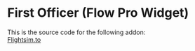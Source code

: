 # First Officer (Flow Pro Widget)

This is the source code for the following addon:\
[Flightsim.to](https://flightsim.to/file/50634/wip-pmdg-737-first-officer)
